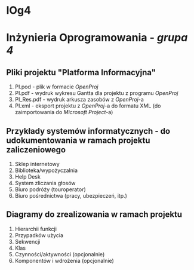 IOg4
====

# Inżynieria Oprogramowania - *grupa 4*

## Pliki projektu "Platforma Informacyjna"

1. PI.pod - plik w formacie *OpenProj*
2. PI.pdf - wydruk wykresu Gantta dla projektu z programu *OpenProj*
3. PI_Res.pdf - wydruk arkusza zasobów z *OpenProj*-a
4. PI.xml - eksport projektu z *OpenProj*-a do formatu XML (do zaimportowania do *Microsoft Project*-a)

## Przykłady systemów informatycznych - do udokumentowania w ramach projektu zaliczeniowego

1. Sklep internetowy
2. Biblioteka/wypożyczalnia
3. Help Desk
4. System zliczania głosów
5. Biuro podróży (touroperator)
6. Biuro pośrednictwa (pracy, ubezpieczeń, itp.)
 
## Diagramy do zrealizowania w ramach projektu

1. Hierarchii funkcji
2. Przypadków użycia
3. Sekwencji
4. Klas
5. Czynności/aktywności (opcjonalnie)
6. Komponentów i wdrożenia (opcjonalnie)
